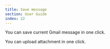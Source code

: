 ```yaml
---
title: Save message
section: User Guide
index: 22
---
```


You can save current Gmail message in one click.

You can upload attachment in one click. 
